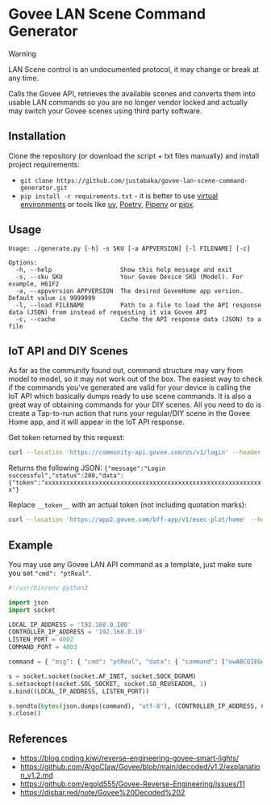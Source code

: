 # Govee LAN Scene Command Generator
> [!WARNING]
> LAN Scene control is an undocumented protocol, it may change or break at any time.

Calls the Govee API, retrieves the available scenes and converts them into usable LAN commands so you are no longer vendor locked and actually may switch your Govee scenes using third party software.

## Installation
Clone the repository (or download the script + txt files manually) and install project requirements:
* `git clone https://github.com/justabaka/govee-lan-scene-command-generator.git`
* `pip install -r requirements.txt` - it is better to use [virtual environments](https://packaging.python.org/en/latest/guides/installing-using-pip-and-virtual-environments/#create-and-use-virtual-environments) or tools like [uv](https://github.com/astral-sh/uv), [Poetry](https://github.com/python-poetry/poetry), [Pipenv](https://github.com/pypa/pipenv) or [pipx](https://github.com/pypa/pipx).

## Usage
```shell
Usage: ./generate.py [-h] -s SKU [-a APPVERSION] [-l FILENAME] [-c]

Options:
  -h, --help                   Show this help message and exit
  -s, --sku SKU                Your Govee Device SKU (Model). For example, H61F2
  -a, --appversion APPVERSION  The desired GoveeHome app version. Default value is 9999999
  -l, --load FILENAME          Path to a file to load the API response data (JSON) from instead of requesting it via Govee API
  -c, --cache                  Cache the API response data (JSON) to a file
  ```

## IoT API and DIY Scenes
As far as the community found out, command structure may vary from model to model, so it may not work out of the box.
The easiest way to check if the commands you've generated are valid for your device is calling the IoT API which basically dumps ready to use scene commands.
It is also a great way of obtaining commands for your DIY scenes. All you need to do is create a Tap-to-run action that runs your regular/DIY scene in the Govee Home app, and it will appear in the IoT API response.

Get token returned by this request:
```bash
curl --location 'https://community-api.govee.com/os/v1/login' --header 'Content-Type: application/json' --data '{"email": "email", "password": "password"}'
```
Returns the following JSON: `{"message":"Login successful","status":200,"data":{"token":"xxxxxxxxxxxxxxxxxxxxxxxxxxxxxxxxxxxxxxxxxxxxxxxxxxxxxxxxxxxxx"}`

Replace `__token__` with an actual token (not including quotation marks):
```bash
curl --location 'https://app2.govee.com/bff-app/v1/exec-plat/home' --header 'Content-Type: application/json' --header 'appVersion: 6.6.30' --header 'Authorization: Bearer __token__'
```

## Example
You may use any Govee LAN API command as a template, just make sure you set `"cmd": "ptReal"`.
```python
#!/usr/bin/env python3

import json
import socket

LOCAL_IP_ADDRESS = '192.168.0.100'
CONTROLLER_IP_ADDRESS = '192.168.0.10'
LISTEN_PORT = 4002
COMMAND_PORT = 4003

command = { "msg": { "cmd": "ptReal", "data": { "command": ["owABCQIEGgAAAAECAeVqAcgUCu0=", "owEA/TIB////AwCAAAAAACMAAjE=", "owIHAwAB/wUAoBQUAeYKBP///+g=", "owOFzv6m//8I/vARAcgSAeABI7w=", "owQAAgcEAAH/AAPMFBQB5goE/4E=", "owX//1/X/6b//y3+4AEByAIB4G8=", "owYBHQACBQMAAf8AA9gUFAHmCnU=", "owcCZdX/Lf7gAQHIAgHgAgAAAPM=", "o/8AAAAAAAAAAAAAAAAAAAAAAFw=", "MwUEDi8AAAAAAAAAAAAAAAAAABM="] } } }

s = socket.socket(socket.AF_INET, socket.SOCK_DGRAM)
s.setsockopt(socket.SOL_SOCKET, socket.SO_REUSEADDR, 1)
s.bind((LOCAL_IP_ADDRESS, LISTEN_PORT))

s.sendto(bytes(json.dumps(command), "utf-8"), (CONTROLLER_IP_ADDRESS, COMMAND_PORT))
s.close()
```

## References
* https://blog.coding.kiwi/reverse-engineering-govee-smart-lights/
* https://github.com/AlgoClaw/Govee/blob/main/decoded/v1.2/explanation_v1.2.md
* https://github.com/egold555/Govee-Reverse-Engineering/issues/11
* https://disbar.red/note/Govee%20Decoded%202
